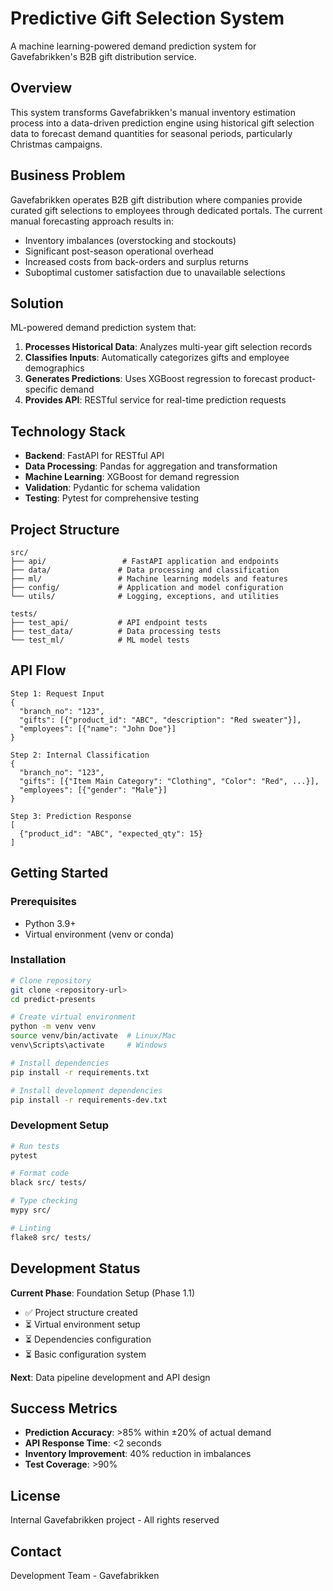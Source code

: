 # Predictive Gift Selection System

A machine learning-powered demand prediction system for Gavefabrikken's B2B gift distribution service.

## Overview

This system transforms Gavefabrikken's manual inventory estimation process into a data-driven prediction engine using historical gift selection data to forecast demand quantities for seasonal periods, particularly Christmas campaigns.

## Business Problem

Gavefabrikken operates B2B gift distribution where companies provide curated gift selections to employees through dedicated portals. The current manual forecasting approach results in:

- Inventory imbalances (overstocking and stockouts)
- Significant post-season operational overhead
- Increased costs from back-orders and surplus returns
- Suboptimal customer satisfaction due to unavailable selections

## Solution

ML-powered demand prediction system that:

1. **Processes Historical Data**: Analyzes multi-year gift selection records
2. **Classifies Inputs**: Automatically categorizes gifts and employee demographics
3. **Generates Predictions**: Uses XGBoost regression to forecast product-specific demand
4. **Provides API**: RESTful service for real-time prediction requests

## Technology Stack

- **Backend**: FastAPI for RESTful API
- **Data Processing**: Pandas for aggregation and transformation
- **Machine Learning**: XGBoost for demand regression
- **Validation**: Pydantic for schema validation
- **Testing**: Pytest for comprehensive testing

## Project Structure

```
src/
├── api/                 # FastAPI application and endpoints
├── data/               # Data processing and classification
├── ml/                 # Machine learning models and features
├── config/             # Application and model configuration
└── utils/              # Logging, exceptions, and utilities

tests/
├── test_api/           # API endpoint tests
├── test_data/          # Data processing tests
└── test_ml/            # ML model tests
```

## API Flow

```
Step 1: Request Input
{
  "branch_no": "123",
  "gifts": [{"product_id": "ABC", "description": "Red sweater"}],
  "employees": [{"name": "John Doe"}]
}

Step 2: Internal Classification
{
  "branch_no": "123", 
  "gifts": [{"Item Main Category": "Clothing", "Color": "Red", ...}],
  "employees": [{"gender": "Male"}]
}

Step 3: Prediction Response
[
  {"product_id": "ABC", "expected_qty": 15}
]
```

## Getting Started

### Prerequisites

- Python 3.9+
- Virtual environment (venv or conda)

### Installation

```bash
# Clone repository
git clone <repository-url>
cd predict-presents

# Create virtual environment
python -m venv venv
source venv/bin/activate  # Linux/Mac
venv\Scripts\activate     # Windows

# Install dependencies
pip install -r requirements.txt

# Install development dependencies
pip install -r requirements-dev.txt
```

### Development Setup

```bash
# Run tests
pytest

# Format code
black src/ tests/

# Type checking
mypy src/

# Linting
flake8 src/ tests/
```

## Development Status

**Current Phase**: Foundation Setup (Phase 1.1)
- ✅ Project structure created
- ⏳ Virtual environment setup
- ⏳ Dependencies configuration
- ⏳ Basic configuration system

**Next**: Data pipeline development and API design

## Success Metrics

- **Prediction Accuracy**: >85% within ±20% of actual demand
- **API Response Time**: <2 seconds
- **Inventory Improvement**: 40% reduction in imbalances
- **Test Coverage**: >90%

## License

Internal Gavefabrikken project - All rights reserved

## Contact

Development Team - Gavefabrikken
